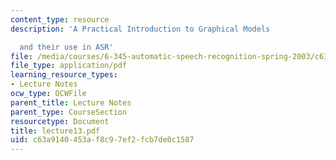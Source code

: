 ```yaml
---
content_type: resource
description: 'A Practical Introduction to Graphical Models

  and their use in ASR'
file: /media/courses/6-345-automatic-speech-recognition-spring-2003/c63a9140453af8c97ef2fcb7de0c1587_lecture13.pdf
file_type: application/pdf
learning_resource_types:
- Lecture Notes
ocw_type: OCWFile
parent_title: Lecture Notes
parent_type: CourseSection
resourcetype: Document
title: lecture13.pdf
uid: c63a9140-453a-f8c9-7ef2-fcb7de0c1587
---
```

